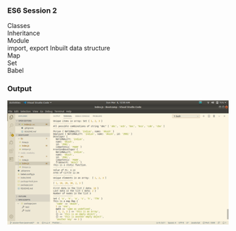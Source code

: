 ### ES6 Session 2  
Classes  
Inheritance  
Module  
import, export Inbuilt data structure  
Map  
Set  
Babel  

### Output
![](ss.png)